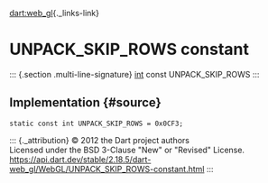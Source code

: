 [dart:web\_gl](../../dart-web_gl/dart-web_gl-library){._links-link}

UNPACK\_SKIP\_ROWS constant
===========================

::: {.section .multi-line-signature}
[int](../../dart-core/int-class) const UNPACK\_SKIP\_ROWS
:::

Implementation {#source}
--------------

``` {.language-dart data-language="dart"}
static const int UNPACK_SKIP_ROWS = 0x0CF3;
```

::: {._attribution}
© 2012 the Dart project authors\
Licensed under the BSD 3-Clause \"New\" or \"Revised\" License.\
<https://api.dart.dev/stable/2.18.5/dart-web_gl/WebGL/UNPACK_SKIP_ROWS-constant.html>
:::
